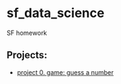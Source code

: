 # sf_data_science
SF homework

## Projects:

* [project 0. game: guess a number](https://github.com/polutornick/sf_data_science/tree/main/project_0)
